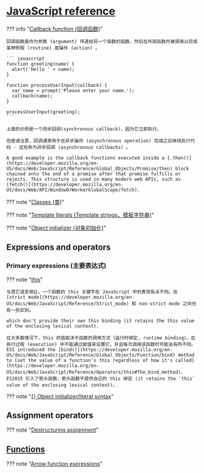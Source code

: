 
# [JavaScript reference](https://developer.mozilla.org/en-US/docs/Web/JavaScript/Reference)

??? info "[Callback function (回调函数)](https://developer.mozilla.org/en-US/docs/Glossary/Callback_function)"

    回调函数是作为参数 (argument) 传递给另一个函数的函数，然后在外部函数内被调用以完成某种例程 (routine) 或操作 (action) 。

    ``` javascript
    function greeting(name) {
      alert('Hello ' + name);
    }

    function processUserInput(callback) {
      var name = prompt('Please enter your name.');
      callback(name);
    }

    processUserInput(greeting);
    ```

    上面的示例是一个同步回调(synchronous callback)，因为它立即执行。

    但是请注意，回调通常用于在异步操作 (asynchronous operation) 完成之后继续执行代码 - 这些称为异步回调 (asynchronous callbacks) 。

    A good example is the callback functions executed inside a [.then()](https://developer.mozilla.org/en-US/docs/Web/JavaScript/Reference/Global_Objects/Promise/then) block chained onto the end of a promise after that promise fulfills or rejects. This structure is used in many modern web APIs, such as [fetch()](https://developer.mozilla.org/en-US/docs/Web/API/WindowOrWorkerGlobalScope/fetch).


??? note "[Classes (类)](https://developer.mozilla.org/en-US/docs/Web/JavaScript/Reference/Classes)"

??? note "[Template literals (Template strings，模板字符串)](https://developer.mozilla.org/en-US/docs/Web/JavaScript/Reference/Template_literals)"

??? note "[Object initializer (对象初始化)](https://developer.mozilla.org/en-US/docs/Web/JavaScript/Reference/Operators/Object_initializer)"


## Expressions and operators

### Primary expressions (主要表达式)

??? note "[this](https://developer.mozilla.org/en-US/docs/Web/JavaScript/Reference/Operators/this)"

    与其它语言相比，一个函数的 this 关键字在 JavaScript 中的表现有点不同。在 [strict mode](https://developer.mozilla.org/en-US/docs/Web/JavaScript/Reference/Strict_mode) 和 non-strict mode 之间也有一些区别。

    which don't provide their own this binding (it retains the this value of the enclosing lexical context).

    在大多数情况下，this 的值取决于函数的调用方式（运行时绑定, runtime binding）。在执行过程 (execution) 中不能通过赋值来设置它，并且每次调用该函数时可能会有所不同。ES5 introduced the [bind()](https://developer.mozilla.org/en-US/docs/Web/JavaScript/Reference/Global_Objects/Function/bind) method to [set the value of a function's this regardless of how it's called](https://developer.mozilla.org/en-US/docs/Web/JavaScript/Reference/Operators/this#The_bind_method)，ES2015 引入了箭头函数，箭头函数不提供自己的 this 绑定 (it retains the `this` value of the enclosing lexical context)。




??? note "[{} Object initializer/literal syntax](https://developer.mozilla.org/en-US/docs/Web/JavaScript/Reference/Operators/Object_initializer)"


## Assignment operators

??? note "[Destructuring assignment](https://developer.mozilla.org/en-US/docs/Web/JavaScript/Reference/Operators/Destructuring_assignment)"



## [Functions](https://developer.mozilla.org/en-US/docs/Web/JavaScript/Reference/Functions)

??? note "[Arrow function expressions](https://developer.mozilla.org/en-US/docs/Web/JavaScript/Reference/Functions/Arrow_functions)"

